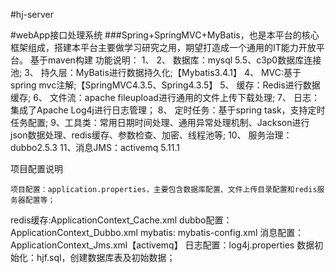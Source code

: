 #hj-server

#webApp接口处理系统
###Spring+SpringMVC+MyBatis，也是本平台的核心框架组成，搭建本平台主要做学习研究之用，期望打造成一个通用的IT能力开放平台。
基于maven构建
功能说明：
1、 
2、  数据库：mysql 5.5、c3p0数据库连接池; 
3、 持久层：MyBatis进行数据持久化;【Mybatis3.4.1】
4、 MVC:基于spring mvc注解;【SpringMVC4.3.5、Spring4.3.5】
5、  缓存：Redis进行数据缓存;
6、  文件流：apache fileupload进行通用的文件上传下载处理;
7、 日志：集成了Apache Log4j进行日志管理；
8、 定时任务：基于spring task，支持定时任务配置;
9、工具类：常用日期时间处理、通用异常处理机制、Jackson进行json数据处理、redis缓存、参数检查、加密、线程池等;
10、 服务治理：dubbo2.5.3
11、消息JMS：activemq 5.11.1

项目配置说明

    项目配置：application.properties，主要包含数据库配置、文件上传目录配置和redis服务器配置等；
 redis缓存:ApplicationContext_Cache.xml
 dubbo配置：ApplicationContext_Dubbo.xml
 mybatis: mybatis-config.xml
   消息配置：ApplicationContext_Jms.xml【activemq】
    日志配置：log4j.properties
    数据初始化：hjf.sql，创建数据库表及初始数据；

